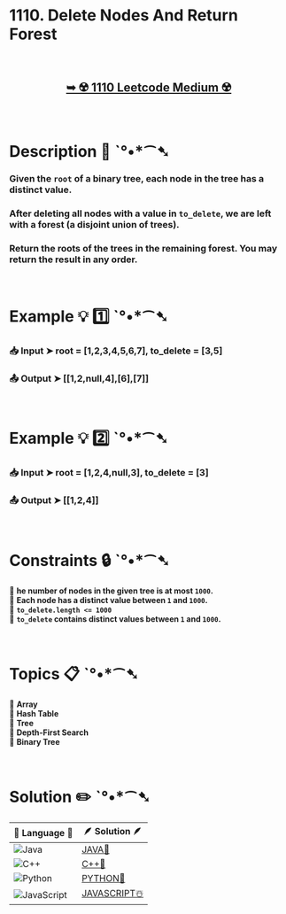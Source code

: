 # 1110. Delete Nodes And Return Forest

</br>

<h2 align="center"> 

<a href="https://leetcode.com/problems/delete-nodes-and-return-forest/description/?envType=daily-question&envId=2024-07-17"><strong>➥ ☢️ 1110 Leetcode Medium ☢️ </strong></a>
</h2>

</br>

# Description 📜 ˋ°•*⁀➷

### Given the `root` of a binary tree, each node in the tree has a distinct value.

### After deleting all nodes with a value in `to_delete`, we are left with a forest (a disjoint union of trees).

### Return the roots of the trees in the remaining forest. You may return the result in any order.

</br>

# Example 💡 1️⃣ ˋ°•*⁀➷

  ### 📥 Input  ➤ root = [1,2,3,4,5,6,7], to_delete = [3,5]

  ### 📤 Output  ➤ [[1,2,null,4],[6],[7]]

</br>

# Example 💡 2️⃣ ˋ°•*⁀➷

  ### 📥 Input ➤ root = [1,2,4,null,3], to_delete = [3]

  ### 📤 Output  ➤  [[1,2,4]]

</br>

# Constraints 🔒 ˋ°•*⁀➷

🔹 **he number of nodes in the given tree is at most `1000`.** </br>
🔹 **Each node has a distinct value between `1` and `1000`.** </br>
🔹 **`to_delete.length <= 1000`** </br>
🔹 **`to_delete` contains distinct values between `1` and `1000`.** </br>

</br>

# Topics 📋 ˋ°•*⁀➷

🔸 **Array**  </br>
🔸 **Hash Table**  </br>
🔸 **Tree**  </br>
🔸 **Depth-First Search**  </br>
🔸 **Binary Tree**  </br>

</br>

# Solution ✏️ ˋ°•*⁀➷

| 📒 Language 📒  | 🪶 Solution 🪶 |
| ------------- | ------------- |
|  ![Java](https://img.shields.io/badge/java-%23ED8B00.svg?style=for-the-badge&logo=openjdk&logoColor=white)  | [JAVA🍁]() |
|  ![C++](https://img.shields.io/badge/c++-%2300599C.svg?style=for-the-badge&logo=c%2B%2B&logoColor=white)  | [C++🎲]()  |
|  ![Python](https://img.shields.io/badge/python-3670A0?style=for-the-badge&logo=python&logoColor=ffdd54)    | [PYTHON🍰]() |
| ![JavaScript](https://img.shields.io/badge/javascript-%23323330.svg?style=for-the-badge&logo=javascript&logoColor=%23F7DF1E)   | [JAVASCRIPT☃️]() |
